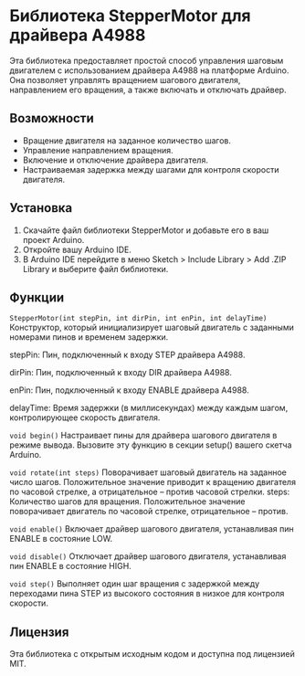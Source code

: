 # Библиотека StepperMotor для драйвера A4988

Эта библиотека предоставляет простой способ управления шаговым двигателем с использованием драйвера A4988 на платформе Arduino. Она позволяет управлять вращением шагового двигателя, направлением его вращения, а также включать и отключать драйвер.

## Возможности

- Вращение двигателя на заданное количество шагов.
- Управление направлением вращения.
- Включение и отключение драйвера двигателя.
- Настраиваемая задержка между шагами для контроля скорости двигателя.
  
## Установка

1. Скачайте файл библиотеки StepperMotor и добавьте его в ваш проект Arduino.
2. Откройте вашу Arduino IDE.
3. В Arduino IDE перейдите в меню Sketch > Include Library > Add .ZIP Library и выберите файл библиотеки.

## Функции

`StepperMotor(int stepPin, int dirPin, int enPin, int delayTime)`
Конструктор, который инициализирует шаговый двигатель с заданными номерами пинов и временем задержки.

stepPin: Пин, подключенный к входу STEP драйвера A4988.

dirPin: Пин, подключенный к входу DIR драйвера A4988.

enPin: Пин, подключенный к входу ENABLE драйвера A4988.

delayTime: Время задержки (в миллисекундах) между каждым шагом, контролирующее скорость двигателя.

`void begin()`
Настраивает пины для драйвера шагового двигателя в режиме вывода. Вызовите эту функцию в секции setup() вашего скетча Arduino.

`void rotate(int steps)`
Поворачивает шаговый двигатель на заданное число шагов. Положительное значение приводит к вращению двигателя по часовой стрелке, а отрицательное – против часовой стрелки.
steps: Количество шагов для вращения. Положительное значение поворачивает двигатель по часовой стрелке, отрицательное – против.

`void enable()`
Включает драйвер шагового двигателя, устанавливая пин ENABLE в состояние LOW.

`void disable()`
Отключает драйвер шагового двигателя, устанавливая пин ENABLE в состояние HIGH.

`void step()`
Выполняет один шаг вращения с задержкой между переходами пина STEP из высокого состояния в низкое для контроля скорости.

## Лицензия

Эта библиотека с открытым исходным кодом и доступна под лицензией MIT.
